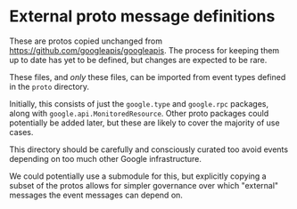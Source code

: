 # External proto message definitions

These are protos copied unchanged from
https://github.com/googleapis/googleapis. The process for keeping
them up to date has yet to be defined, but changes are expected to
be rare.

These files, and *only* these files, can be imported from event
types defined in the `proto` directory.

Initially, this consists of just the `google.type` and `google.rpc`
packages, along with `google.api.MonitoredResource`. Other proto
packages could potentially be added later, but these are likely to
cover the majority of use cases.

This directory should be carefully and consciously curated too avoid
events depending on too much other Google infrastructure.

We could potentially use a submodule for this, but explicitly
copying a subset of the protos allows for simpler governance over
which "external" messages the event messages can depend on.
